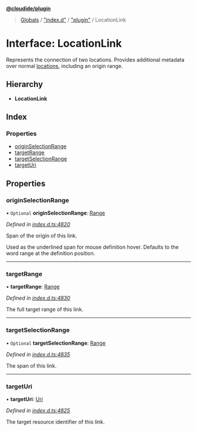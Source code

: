 **[@cloudide/plugin](../README.md)**

> [Globals](../README.md) / ["index.d"](../modules/_index_d_.md) / ["plugin"](../modules/_index_d_._plugin_.md) / LocationLink

# Interface: LocationLink

Represents the connection of two locations. Provides additional metadata over normal [locations](#Location),
including an origin range.

## Hierarchy

* **LocationLink**

## Index

### Properties

* [originSelectionRange](_index_d_._plugin_.locationlink.md#originselectionrange)
* [targetRange](_index_d_._plugin_.locationlink.md#targetrange)
* [targetSelectionRange](_index_d_._plugin_.locationlink.md#targetselectionrange)
* [targetUri](_index_d_._plugin_.locationlink.md#targeturi)

## Properties

### originSelectionRange

• `Optional` **originSelectionRange**: [Range](../classes/_index_d_._plugin_.range.md)

*Defined in [index.d.ts:4820](https://github.com/huaweicloud/cloudide-plugin-api/blob/1ab5ef8/index.d.ts#L4820)*

Span of the origin of this link.

Used as the underlined span for mouse definition hover. Defaults to the word range at
the definition position.

___

### targetRange

•  **targetRange**: [Range](../classes/_index_d_._plugin_.range.md)

*Defined in [index.d.ts:4830](https://github.com/huaweicloud/cloudide-plugin-api/blob/1ab5ef8/index.d.ts#L4830)*

The full target range of this link.

___

### targetSelectionRange

• `Optional` **targetSelectionRange**: [Range](../classes/_index_d_._plugin_.range.md)

*Defined in [index.d.ts:4835](https://github.com/huaweicloud/cloudide-plugin-api/blob/1ab5ef8/index.d.ts#L4835)*

The span of this link.

___

### targetUri

•  **targetUri**: [Uri](../classes/_index_d_._plugin_.uri.md)

*Defined in [index.d.ts:4825](https://github.com/huaweicloud/cloudide-plugin-api/blob/1ab5ef8/index.d.ts#L4825)*

The target resource identifier of this link.
